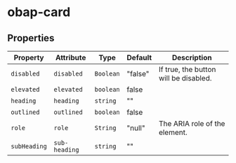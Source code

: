 # obap-card

## Properties

| Property     | Attribute     | Type      | Default | Description                           |
|--------------|---------------|-----------|---------|---------------------------------------|
| `disabled`   | `disabled`    | `Boolean` | "false" | If true, the button will be disabled. |
| `elevated`   | `elevated`    | `boolean` | false   |                                       |
| `heading`    | `heading`     | `string`  | ""      |                                       |
| `outlined`   | `outlined`    | `boolean` | false   |                                       |
| `role`       | `role`        | `String`  | "null"  | The ARIA role of the element.         |
| `subHeading` | `sub-heading` | `string`  | ""      |                                       |
